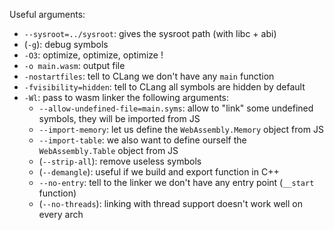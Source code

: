 Useful arguments:
  - `--sysroot=../sysroot`: gives the sysroot path (with libc + abi)
  - (`-g`): debug symbols
  - `-O3`: optimize, optimize, optimize !
  - `-o main.wasm`: output file
  - `-nostartfiles`: tell to CLang we don't have any `main` function
  - `-fvisibility=hidden`: tell to CLang all symbols are hidden by default
  - `-Wl`: pass to wasm linker the following arguments:
    - `--allow-undefined-file=main.syms`: allow to "link" some undefined symbols, they will be imported from JS
    - `--import-memory`: let us define the `WebAssembly.Memory` object from JS
    - `--import-table`: we also want to define ourself the `WebAssembly.Table` object from JS
    - (`--strip-all`): remove useless symbols
    - (`--demangle`): useful if we build and export function in C++
    - `--no-entry`: tell to the linker we don't have any entry point (`__start` function)
    - (`--no-threads`): linking with thread support doesn't work well on every arch

